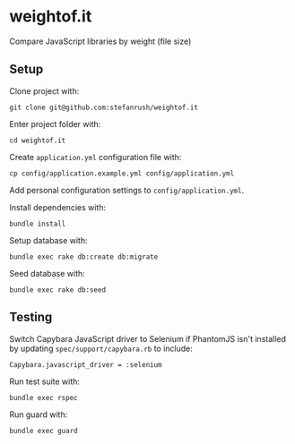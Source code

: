 weightof.it
===========

Compare JavaScript libraries by weight (file size)

Setup
-----

Clone project with:

    git clone git@github.com:stefanrush/weightof.it

Enter project folder with:

    cd weightof.it

Create `application.yml` configuration file with:

    cp config/application.example.yml config/application.yml

Add personal configuration settings to `config/application.yml`.

Install dependencies with:

    bundle install

Setup database with:

    bundle exec rake db:create db:migrate

Seed database with:

    bundle exec rake db:seed

Testing
-------

Switch Capybara JavaScript driver to Selenium if PhantomJS isn't installed by updating `spec/support/capybara.rb` to include:

    Capybara.javascript_driver = :selenium

Run test suite with:

    bundle exec rspec

Run guard with:

    bundle exec guard

